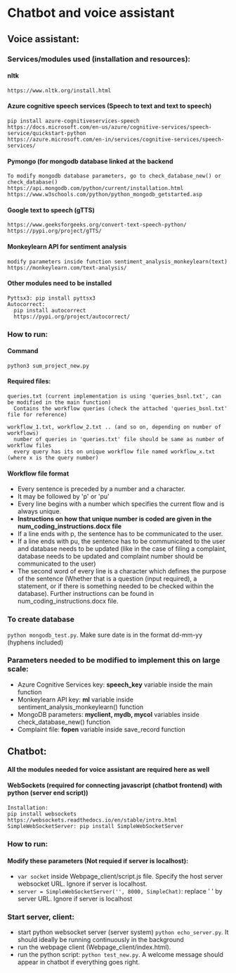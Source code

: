 # Chatbot and voice assistant

## Voice assistant:

### Services/modules used (installation and resources):
  #### nltk
    https://www.nltk.org/install.html
  #### Azure cognitive speech services (Speech to text and text to speech)
    pip install azure-cognitiveservices-speech
    https://docs.microsoft.com/en-us/azure/cognitive-services/speech-service/quickstart-python
    https://azure.microsoft.com/en-in/services/cognitive-services/speech-services/
  #### Pymongo (for mongodb database linked at the backend
    To modify mongodb database parameters, go to check_database_new() or check_database()
    https://api.mongodb.com/python/current/installation.html
    https://www.w3schools.com/python/python_mongodb_getstarted.asp
  #### Google text to speech (gTTS)
    https://www.geeksforgeeks.org/convert-text-speech-python/
    https://pypi.org/project/gTTS/
  #### Monkeylearn API for sentiment analysis
    modify parameters inside function sentiment_analysis_monkeylearn(text)
    https://monkeylearn.com/text-analysis/
  #### Other modules need to be installed
    Pyttsx3: pip install pyttsx3
    Autocorrect:
      pip install autocorrect
      https://pypi.org/project/autocorrect/

### How to run:
  #### Command
  `python3 sum_project_new.py`
  #### Required files:
    queries.txt (current implementation is using 'queries_bsnl.txt', can be modified in the main function)
      Contains the workflow queries (check the attached 'queries_bsnl.txt' file for reference)

    workflow_1.txt, workflow_2.txt .. (and so on, depending on number of workflows)
      number of queries in 'queries.txt' file should be same as number of workflow files
      every query has its on unique workflow file named workflow_x.txt (where x is the query number)
  #### Workflow file format
  - Every sentence is preceded by a number and a character.
  - It may be followed by 'p' or 'pu'
  - Every line begins with a number which specifies the current flow and is always unique.
  - __Instructions on how that unique number is coded are given in the num_coding_instructions.docx file__
  - If a line ends with p, the sentence has to be communicated to the user.
  - If a line ends with pu, the sentence has to be communicated to the user and database needs to be updated (like in the case of filing a complaint, database needs to be updated and complaint number should be communicated to the user)
  - The second word of every line is a character which defines the purpose of the sentence (Whether that is a question (input required), a statement, or if there is something needed to be checked within the database). Further instructions can be found in num_coding_instructions.docx file.

### To create database
  `python mongodb_test.py`. Make sure date is in the format dd-mm-yy (hyphens included)

### Parameters needed to be modified to implement this on large scale:
  - Azure Cognitive Services key: __speech_key__ variable inside the main function
  - Monkeylearn API key: __ml__ variable inside sentiment_analysis_monkeylearn() function
  - MongoDB parameters: __myclient, mydb, mycol__ variables inside check_database_new() function
  - Complaint file: __fopen__ variable inside save_record function

## Chatbot:

  #### All the modules needed for voice assistant are required here as well
  #### WebSockets (required for connecting javascript (chatbot frontend) with python (server end script))
    Installation:
    pip install websockets
    https://websockets.readthedocs.io/en/stable/intro.html
    SimpleWebSocketServer: pip install SimpleWebSocketServer

### How to run:
  #### Modify these parameters (Not requied if server is localhost):
  -  `var socket` inside Webpage_client/script.js file. Specify the host server websocket URL. Ignore if server is localhost.
  - `server = SimpleWebSocketServer('', 8000, SimpleChat)`: replace ' ' by server URL. Ignore if server is localhost

### Start server, client:
  - start python websocket server (server system) `python echo_server.py`. It should ideally be running continuously in the background
  - run the webpage client (Webpage_client/index.html).
  - run the python script: `python test_new.py`. A welcome message should appear in chatbot if everything goes right.
